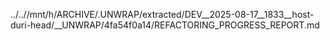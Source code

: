 ../..//mnt/h/ARCHIVE/.UNWRAP/extracted/DEV__2025-08-17__1833__host-duri-head/__UNWRAP/4fa54f0a14/REFACTORING_PROGRESS_REPORT.md